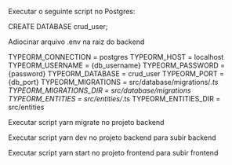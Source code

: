 Executar o seguinte script no Postgres:

CREATE DATABASE crud_user;

Adiocinar arquivo .env na raiz do backend

TYPEORM_CONNECTION = postgres
TYPEORM_HOST = localhost
TYPEORM_USERNAME = {db_username}
TYPEORM_PASSWORD = {password}
TYPEORM_DATABASE = crud_user
TYPEORM_PORT = {db_port}
TYPEORM_MIGRATIONS = src/database/migrations/*.ts
TYPEORM_MIGRATIONS_DIR = src/database/migrations
TYPEORM_ENTITIES = src/entities/*.ts
TYPEORM_ENTITIES_DIR = src/entities

Executar script yarn migrate no projeto backend

Executar script yarn dev no projeto backend para subir backend

Executar script yarn start no projeto frontend para subir frontend
